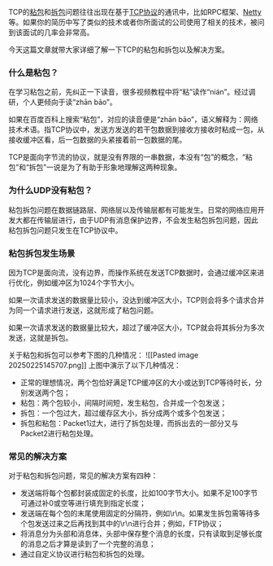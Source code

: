 TCP的[粘包](https://zhida.zhihu.com/search?content_id=167290733&content_type=Article&match_order=1&q=%E7%B2%98%E5%8C%85&zhida_source=entity)和[拆包](https://zhida.zhihu.com/search?content_id=167290733&content_type=Article&match_order=1&q=%E6%8B%86%E5%8C%85&zhida_source=entity)问题往往出现在基于[TCP协议](https://zhida.zhihu.com/search?content_id=167290733&content_type=Article&match_order=1&q=TCP%E5%8D%8F%E8%AE%AE&zhida_source=entity)的通讯中，比如RPC框架、[Netty](https://zhida.zhihu.com/search?content_id=167290733&content_type=Article&match_order=1&q=Netty&zhida_source=entity)等。如果你的简历中写了类似的技术或者你所面试的公司使用了相关的技术，被问到该面试的几率会非常高。

今天这篇文章就带大家详细了解一下TCP的粘包和拆包以及解决方案。

### 什么是粘包？

在学习粘包之前，先纠正一下读音，很多视频教程中将“粘”读作“nián”。经过调研，个人更倾向于读“zhān bāo”。

如果在百度百科上搜索“粘包”，对应的读音便是“zhān bāo”，语义解释为：网络技术术语。指TCP协议中，发送方发送的若干包数据到接收方接收时粘成一包，从接收缓冲区看，后一包数据的头紧接着前一包数据的尾。

TCP是面向字节流的协议，就是没有界限的一串数据，本没有“包”的概念，“粘包”和“拆包”一说是为了有助于形象地理解这两种现象。

### 为什么UDP没有粘包？

粘包拆包问题在数据链路层、网络层以及传输层都有可能发生。日常的网络应用开发大都在传输层进行，由于UDP有消息保护边界，不会发生粘包拆包问题，因此粘包拆包问题只发生在TCP协议中。

### 粘包拆包发生场景

因为TCP是面向流，没有边界，而操作系统在发送TCP数据时，会通过缓冲区来进行优化，例如缓冲区为1024个字节大小。

如果一次请求发送的数据量比较小，没达到缓冲区大小，TCP则会将多个请求合并为同一个请求进行发送，这就形成了粘包问题。

如果一次请求发送的数据量比较大，超过了缓冲区大小，TCP就会将其拆分为多次发送，这就是拆包。

关于粘包和拆包可以参考下图的几种情况：
![[Pasted image 20250225145707.png]]
上图中演示了以下几种情况：

- 正常的理想情况，两个包恰好满足TCP缓冲区的大小或达到TCP等待时长，分别发送两个包；
- 粘包：两个包较小，间隔时间短，发生粘包，合并成一个包发送；
- 拆包：一个包过大，超过缓存区大小，拆分成两个或多个包发送；
- 拆包和粘包：Packet1过大，进行了拆包处理，而拆出去的一部分又与Packet2进行粘包处理。

### 常见的解决方案

对于粘包和拆包问题，常见的解决方案有四种：

- 发送端将每个包都封装成固定的长度，比如100字节大小。如果不足100字节可通过补0或空等进行填充到指定长度；
- 发送端在每个包的末尾使用固定的分隔符，例如\r\n。如果发生拆包需等待多个包发送过来之后再找到其中的\r\n进行合并；例如，FTP协议；
- 将消息分为头部和消息体，头部中保存整个消息的长度，只有读取到足够长度的消息之后才算是读到了一个完整的消息；
- 通过自定义协议进行粘包和拆包的处理。